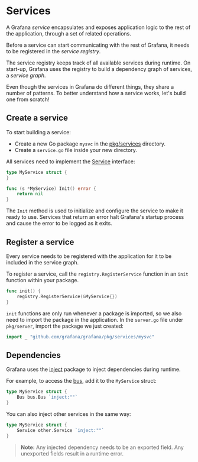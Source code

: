 # Services

A Grafana _service_ encapsulates and exposes application logic to the rest of the application, through a set of related operations. 

Before a service can start communicating with the rest of Grafana, it needs to be registered in the _service registry_.

The service registry keeps track of all available services during runtime. On start-up, Grafana uses the registry to build a dependency graph of services, a _service graph_.

Even though the services in Grafana do different things, they share a number of patterns. To better understand how a service works, let's build one from scratch!

## Create a service

To start building a service:

- Create a new Go package `mysvc` in the [pkg/services](/pkg/services) directory.
- Create a `service.go` file inside your new directory.

All services need to implement the [Service](https://godoc.org/github.com/grafana/grafana/pkg/registry#Service) interface:

```go
type MyService struct {
}

func (s *MyService) Init() error {
    return nil
}
```

The `Init` method is used to initialize and configure the service to make it ready to use. Services that return an error halt Grafana's startup process and cause the error to be logged as it exits.

## Register a service

Every service needs to be registered with the application for it to be included in the service graph.

To register a service, call the `registry.RegisterService` function in an `init` function within your package.

```go
func init() {
    registry.RegisterService(&MyService{})
}
```

`init` functions are only run whenever a package is imported, so we also need to import the package in the application. In the `server.go` file under `pkg/server`, import the package we just created:

```go
import _ "github.com/grafana/grafana/pkg/services/mysvc"
```

## Dependencies

Grafana uses the [inject](https://github.com/facebookgo/inject) package to inject dependencies during runtime. 

For example, to access the [bus](communication.md), add it to the `MyService` struct:

```go
type MyService struct {
    Bus bus.Bus `inject:""`
}
```

You can also inject other services in the same way:

```go
type MyService struct {
    Service other.Service `inject:""`
}
```

> **Note:** Any injected dependency needs to be an exported field. Any unexported fields result in a runtime error.
